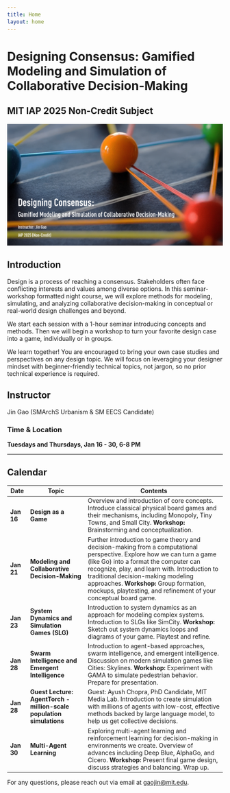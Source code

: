 ```yaml
---
title: Home
layout: home
---
```


# Designing Consensus: Gamified Modeling and Simulation of Collaborative Decision-Making

## MIT IAP 2025 Non-Credit Subject

![image](./hero.png)

## Introduction

Design is a process of reaching a consensus. Stakeholders often face conflicting interests and values among diverse options. In this seminar-workshop formatted night course, we will explore methods for modeling, simulating, and analyzing collaborative decision-making in conceptual or real-world design challenges and beyond.

We start each session with a 1-hour seminar introducing concepts and methods. Then we will begin a workshop to turn your favorite design case into a game, individually or in groups.

We learn together! You are encouraged to bring your own case studies and perspectives on any design topic. We will focus on leveraging your designer mindset with beginner-friendly technical topics, not jargon, so no prior technical experience is required.

## Instructor
Jin Gao (SMArchS Urbanism & SM EECS Candidate)

### Time & Location
**Tuesdays and Thursdays, Jan 16 - 30, 6-8 PM**  

---

## Calendar

| Date    | Topic                                      | Contents |
|---------|--------------------------------------------|----------|
| **Jan 16**  | **Design as a Game** | Overview and introduction of core concepts. Introduce classical physical board games and their mechanisms, including Monopoly, Tiny Towns, and Small City. **Workshop:** Brainstorming and conceptualization. |
| **Jan 21**  | **Modeling and Collaborative Decision-Making** | Further introduction to game theory and decision-making from a computational perspective. Explore how we can turn a game (like Go) into a format the computer can recognize, play, and learn with. Introduction to traditional decision-making modeling approaches. **Workshop:** Group formation, mockups, playtesting, and refinement of your conceptual board game.|
| **Jan 23**  | **System Dynamics and Simulation Games (SLG)** | Introduction to system dynamics as an approach for modeling complex systems. Introduction to SLGs like SimCity. **Workshop:** Sketch out system dynamics loops and diagrams of your game. Playtest and refine. |
| **Jan 28**  | **Swarm Intelligence and Emergent Intelligence** | Introduction to agent-based approaches, swarm intelligence, and emergent intelligence. Discussion on modern simulation games like Cities: Skylines. **Workshop:** Experiment with GAMA to simulate pedestrian behavior. Prepare for presentation. |
| **Jan 28**  | **Guest Lecture: AgentTorch - million-scale population simulations** | Guest: Ayush Chopra, PhD Candidate, MIT Media Lab. Introduction to create simulation with millions of agents with low-cost, effective methods backed by large language model, to help us get collective decisions. |
| **Jan 30**  | **Multi-Agent Learning** | Exploring multi-agent learning and reinforcement learning for decision-making in environments we create. Overview of advances including Deep Blue, AlphaGo, and Cicero. **Workshop:** Present final game design, discuss strategies and balancing. Wrap up. |

For any questions, please reach out via email at [gaojin@mit.edu](mailto:gaojin@mit.edu).
